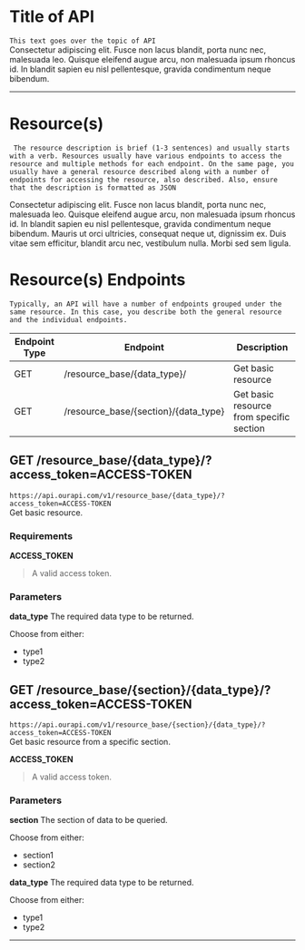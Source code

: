 # Title of API
`This text goes over the topic of API` <br>
Consectetur adipiscing elit.
Fusce non lacus blandit, porta nunc nec, malesuada leo. Quisque eleifend
augue arcu, non malesuada ipsum rhoncus id. In blandit sapien eu nisl
pellentesque, gravida condimentum neque bibendum.

---

# Resource(s)
`
The resource description is brief (1-3 sentences) and usually starts with
a verb. Resources usually have various endpoints to access the resource and
multiple methods for each endpoint. On the same page, you usually have a
general resource described along with a number of endpoints for accessing
the resource, also described. Also, ensure that the description is
formatted as JSON`<br>

Consectetur adipiscing elit.
Fusce non lacus blandit, porta nunc nec, malesuada leo. Quisque eleifend
augue arcu, non malesuada ipsum rhoncus id. In blandit sapien eu nisl
pellentesque, gravida condimentum neque bibendum. Mauris ut orci ultricies,
consequat neque ut, dignissim ex. Duis vitae sem efficitur, blandit arcu nec,
vestibulum nulla. Morbi sed sem ligula.

# Resource(s) Endpoints

`
Typically, an API will have a number of endpoints grouped under the
same resource. In this case, you describe both the general resource
and the individual endpoints.
`<br>



| Endpoint Type | Endpoint | Description |
| ----------- | ----------- | ----------- |
| GET | /resource_base/{data_type}/ | Get basic resource |
| GET | /resource_base/{section}/{data_type} | Get basic resource from specific section |

## GET /resource_base/{data_type}/?access_token=ACCESS-TOKEN
` https://api.ourapi.com/v1/resource_base/{data_type}/?access_token=ACCESS-TOKEN `<br>
Get basic resource.

### Requirements
**ACCESS_TOKEN**
> A valid access token.

### Parameters
**data_type**
The required data type to be returned.

Choose from either:
- type1
- type2


## GET /resource_base/{section}/{data_type}/?access_token=ACCESS-TOKEN
` https://api.ourapi.com/v1/resource_base/{section}/{data_type}/?access_token=ACCESS-TOKEN `<br>
Get basic resource from a specific section.

**ACCESS_TOKEN**
> A valid access token.

### Parameters
**section**
The section of data to be queried.

Choose from either:
- section1
- section2

**data_type**
The required data type to be returned.

Choose from either:
- type1
- type2




---
